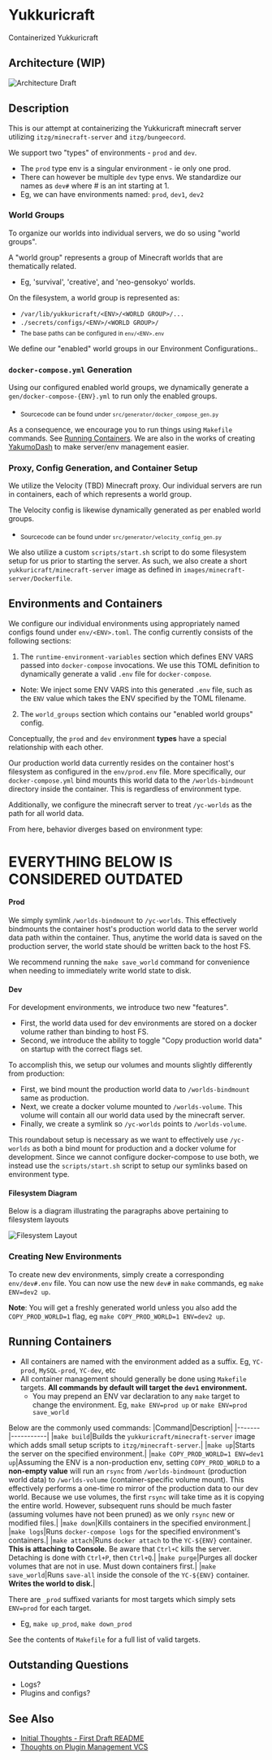 # Yukkuricraft
Containerized Yukkuricraft

## Architecture (WIP)
![Architecture Draft](https://lucid.app/publicSegments/view/822c5fcf-e707-4a4b-abea-79d6c8e0de78/image.png)

## Description

This is our attempt at containerizing the Yukkuricraft minecraft server utilizing `itzg/minecraft-server` and `itzg/bungeecord`.

We support two "types" of environments - `prod` and `dev`.
- The `prod` type env is a singular environment - ie only one prod.
- There can however be multiple `dev` type envs. We standardize our names as `dev#` where # is an int starting at 1.
- Eg, we can have environments named: `prod`, `dev1`, `dev2`

### World Groups

To organize our worlds into individual servers, we do so using "world groups".

A "world group" represents a group of Minecraft worlds that are thematically related.
- Eg, 'survival', 'creative', and 'neo-gensokyo' worlds.

On the filesystem, a world group is represented as:
- `/var/lib/yukkuricraft/<ENV>/<WORLD GROUP>/...`
- `./secrets/configs/<ENV>/<WORLD GROUP>/`
- <sub>The base paths can be configured in `env/<ENV>.env`</sub>

We define our "enabled" world groups in our Environment Configurations..

### `docker-compose.yml` Generation

Using our configured enabled world groups, we dynamically generate a `gen/docker-compose-{ENV}.yml` to run only the enabled groups.
- <sub>Sourcecode can be found under `src/generator/docker_compose_gen.py`</sub>

As a consequence, we encourage you to run things using `Makefile` commands. See [Running Containers](#running-containers). We are also in the works of creating [YakumoDash](https://github.com/Yukkuricraft/YakumoDash) to make server/env management easier.

### Proxy, Config Generation, and Container Setup

We utilize the Velocity (TBD) Minecraft proxy. Our individual servers are run in containers, each of which represents a world group.

The Velocity config is likewise dynamically generated as per enabled world groups.
- <sub>Sourcecode can be found under `src/generator/velocity_config_gen.py`</sub>

We also utilize a custom `scripts/start.sh` script to do some filesystem setup for us prior to starting the server. As such, we also create a short `yukkuricraft/minecraft-server` image as defined in `images/minecraft-server/Dockerfile`.


## Environments and Containers

We configure our individual environments using appropriately named configs found under `env/<ENV>.toml`. The config currently consists of the following sections:
1. The `runtime-environment-variables` section which defines ENV VARS passed into `docker-compose` invocations. We use this TOML definition to dynamically generate a valid `.env` file for `docker-compose`.
  - Note: We inject some ENV VARS into this generated `.env` file, such as the `ENV` value which takes the ENV specified by the TOML filename.
2. The `world_groups` section which contains our "enabled world groups" config.

Conceptually, the `prod` and `dev` environment **types** have a special relationship with each other.

Our production world data currently resides on the container host's filesystem as configured in the `env/prod.env` file. More specifically, our `docker-compose.yml` bind mounts this world data to the `/worlds-bindmount` directory inside the container. This is regardless of environment type.

Additionally, we configure the minecraft server to treat `/yc-worlds` as the path for all world data.

From here, behavior diverges based on environment type:

# EVERYTHING BELOW IS CONSIDERED OUTDATED

#### Prod
We simply symlink `/worlds-bindmount` to `/yc-worlds`. This effectively bindmounts the container host's production world data to the server world data path within the container. Thus, anytime the world data is saved on the production server, the world state should be written back to the host FS.

We recommend running the `make save_world` command for convenience when needing to immediately write world state to disk.

#### Dev
For development environments, we introduce two new "features".
- First, the world data used for dev environments are stored on a docker volume rather than binding to host FS.
- Second, we introduce the ability to toggle "Copy production world data" on startup with the correct flags set.

To accomplish this, we setup our volumes and mounts slightly differently from production:
- First, we bind mount the production world data to `/worlds-bindmount` same as production.
- Next, we create a docker volume mounted to `/worlds-volume`. This volume will contain all our world data used by the minecraft server.
- Finally, we create a symlink so `/yc-worlds` points to `/worlds-volume`.

This roundabout setup is necessary as we want to effectively use `/yc-worlds` as both a bind mount for production and a docker volume for development. Since we cannot configure docker-compose to use both, we instead use the `scripts/start.sh` script to setup our symlinks based on environment type.

#### Filesystem Diagram
Below is a diagram illustrating the paragraphs above pertaining to filesystem layouts

![Filesystem Layout](https://lucid.app/publicSegments/view/8cbe134b-8d15-4081-a8b3-d83f9b2ea5d7/image.png)

### Creating New Environments

To create new dev environments, simply create a corresponding `env/dev#.env` file. You can now use the new `dev#` in `make` commands, eg `make ENV=dev2 up`.

**Note**: You will get a freshly generated world unless you also add the `COPY_PROD_WORLD=1` flag, eg `make COPY_PROD_WORLD=1 ENV=dev2 up`.

## Running Containers

- All containers are named with the environment added as a suffix. Eg, `YC-prod`, `MySQL-prod`, `YC-dev`, etc
- All container management should generally be done using `Makefile` targets. **All commands by default will target the `dev1` environment.**
    - You may prepend an ENV var declaration to any `make` target to change the environment. Eg, `make ENV=prod up` or `make ENV=prod save_world`

Below are the commonly used commands:
|Command|Description|
|-------|-----------|
|`make build`|Builds the `yukkuricraft/minecraft-server` image which adds small setup scripts to `itzg/minecraft-server`.|
|`make up`|Starts the server on the specified environment.|
|`make COPY_PROD_WORLD=1 ENV=dev1 up`|Assuming the ENV is a non-production env, setting `COPY_PROD_WORLD` to a **non-empty value** will run an `rsync` from `/worlds-bindmount` (production world data) to `/worlds-volume` (container-specific volume mount). This effectively performs a one-time ro mirror of the production data to our dev world. Because we use volumes, the first `rsync` will take time as it is copying the entire world. However, subsequent runs should be much faster (assuming volumes have not been pruned) as we only `rsync` new or modified files.|
|`make down`|Kills containers in the specified environment.|
|`make logs`|Runs `docker-compose logs` for the specified environment's containers.|
|`make attach`|Runs `docker attach` to the `YC-${ENV}` container. **This is attaching to Console.** Be aware that `Ctrl+C` kills the server. Detaching is done with `Ctrl+P`, then `Ctrl+Q`.|
|`make purge`|Purges all docker volumes that are not in use. Must down containers first.|
|`make save_world`|Runs `save-all` inside the console of the `YC-${ENV}` container. **Writes the world to disk.**|

There are `_prod` suffixed variants for most targets which simply sets `ENV=prod` for each target.
- Eg, `make up_prod`, `make down_prod`

See the contents of `Makefile` for a full list of valid targets.

## Outstanding Questions
- Logs?
- Plugins and configs?

## See Also
- [Initial Thoughts - First Draft README](docs/initial_thoughts.md)
- [Thoughts on Plugin Management VCS](docs/plugin_vcs_management_thoughts.md)
